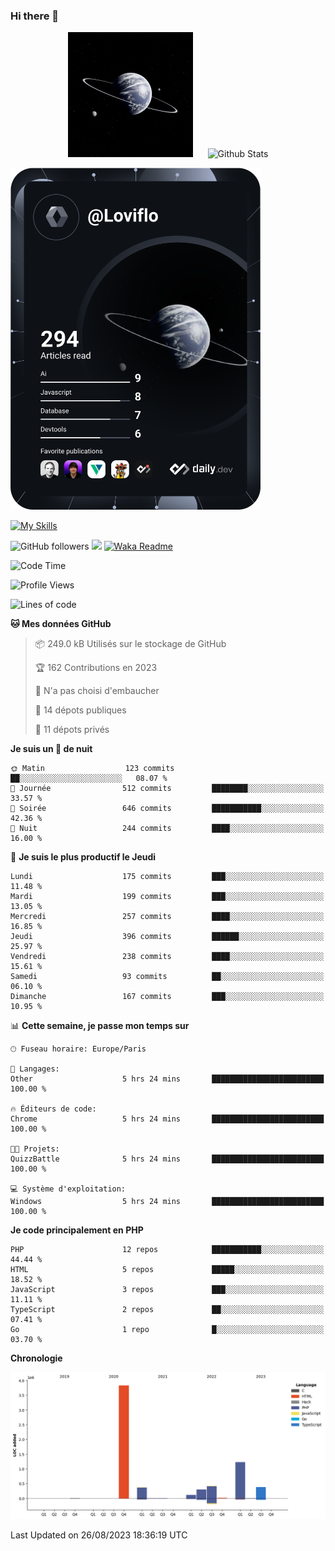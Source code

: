 ### Hi there 👋

<p align="center">
  <img src="https://github.com/Loviflo/Loviflo/blob/main/img/portrait.jpg" alt="Loviflo" height="200" style="margin-right: 20px"/>
  <img src="https://github-readme-stats.vercel.app/api?username=Loviflo&show_icons=true&theme=graywhite" alt="Github Stats" />
</p>

<a href="https://app.daily.dev/loviflo"><img src="https://github.com/loviflo/loviflo/blob/main/devcard.svg" width="400" alt="Loviflo's Dev Card"/></a>


[![My Skills](https://skillicons.dev/icons?i=php,laravel,symfony,mysql,js,ts,html,css,sass,angular,docker,webpack,vscode,figma,git,github,gitlab)](https://skillicons.dev)


![GitHub followers](https://img.shields.io/github/followers/Loviflo?label=Follow&style=social)
![](https://visitor-badge.glitch.me/badge?page_id=Loviflo.Loviflo)
[![Waka Readme](https://github.com/Loviflo/Loviflo/actions/workflows/update-stats.yml/badge.svg)](https://github.com/Loviflo/Loviflo/actions/workflows/update-stats.yml)

<!--START_SECTION:waka-->
![Code Time](http://img.shields.io/badge/Code%20Time-1%2C450%20hrs%2027%20mins-blue)

![Profile Views](http://img.shields.io/badge/Vues%20du%20profil-0-blue)

![Lines of code](https://img.shields.io/badge/Depuis%20Hello%20World%2C%20j%27ai%20%C3%A9crit-6.7%20million%20Lignes%20de%20code-blue)

**🐱 Mes données GitHub** 

> 📦 249.0 kB Utilisés sur le stockage de GitHub 
 > 
> 🏆 162 Contributions en 2023
 > 
> 🚫 N'a pas choisi d'embaucher
 > 
> 📜 14 dépots publiques 
 > 
> 🔑 11 dépots privés 
 > 
**Je suis un 🦉 de nuit** 

```text
🌞 Matin                  123 commits         ██░░░░░░░░░░░░░░░░░░░░░░░   08.07 % 
🌆 Journée                512 commits         ████████░░░░░░░░░░░░░░░░░   33.57 % 
🌃 Soirée                 646 commits         ███████████░░░░░░░░░░░░░░   42.36 % 
🌙 Nuit                   244 commits         ████░░░░░░░░░░░░░░░░░░░░░   16.00 % 
```
📅 **Je suis le plus productif le Jeudi** 

```text
Lundi                    175 commits         ███░░░░░░░░░░░░░░░░░░░░░░   11.48 % 
Mardi                    199 commits         ███░░░░░░░░░░░░░░░░░░░░░░   13.05 % 
Mercredi                 257 commits         ████░░░░░░░░░░░░░░░░░░░░░   16.85 % 
Jeudi                    396 commits         ██████░░░░░░░░░░░░░░░░░░░   25.97 % 
Vendredi                 238 commits         ████░░░░░░░░░░░░░░░░░░░░░   15.61 % 
Samedi                   93 commits          ██░░░░░░░░░░░░░░░░░░░░░░░   06.10 % 
Dimanche                 167 commits         ███░░░░░░░░░░░░░░░░░░░░░░   10.95 % 
```


📊 **Cette semaine, je passe mon temps sur** 

```text
🕑︎ Fuseau horaire: Europe/Paris

💬 Langages: 
Other                    5 hrs 24 mins       █████████████████████████   100.00 % 

🔥 Éditeurs de code: 
Chrome                   5 hrs 24 mins       █████████████████████████   100.00 % 

🐱‍💻 Projets: 
QuizzBattle              5 hrs 24 mins       █████████████████████████   100.00 % 

💻 Système d'exploitation: 
Windows                  5 hrs 24 mins       █████████████████████████   100.00 % 
```

**Je code principalement en PHP** 

```text
PHP                      12 repos            ███████████░░░░░░░░░░░░░░   44.44 % 
HTML                     5 repos             █████░░░░░░░░░░░░░░░░░░░░   18.52 % 
JavaScript               3 repos             ███░░░░░░░░░░░░░░░░░░░░░░   11.11 % 
TypeScript               2 repos             ██░░░░░░░░░░░░░░░░░░░░░░░   07.41 % 
Go                       1 repo              █░░░░░░░░░░░░░░░░░░░░░░░░   03.70 % 
```



**Chronologie**

![Lines of Code chart](https://raw.githubusercontent.com/Loviflo/Loviflo/main/assets/bar_graph.png)


 Last Updated on 26/08/2023 18:36:19 UTC
<!--END_SECTION:waka-->
